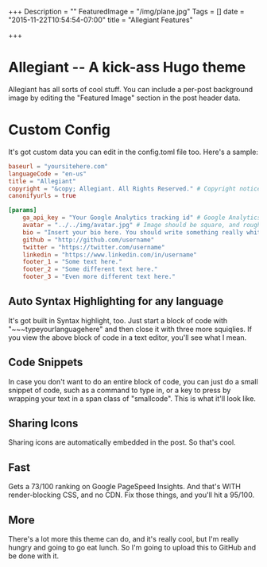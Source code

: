 +++
Description = ""
FeaturedImage = "/img/plane.jpg"
Tags = []
date = "2015-11-22T10:54:54-07:00"
title = "Allegiant Features"

+++

# Allegiant -- A kick-ass Hugo theme
Allegiant has all sorts of cool stuff. You can include a per-post background image by editing the "Featured Image" section in the post header data.

# Custom Config
It's got custom data you can edit in the config.toml file too. Here's a sample:

~~~toml
baseurl = "yoursitehere.com"
languageCode = "en-us"
title = "Allegiant"
copyright = "&copy; Allegiant. All Rights Reserved." # Copyright notice. This will be displayed in the footer.
canonifyurls = true

[params]
    ga_api_key = "Your Google Analytics tracking id" # Google Analytics API key.
    avatar = "../../img/avatar.jpg" # Image should be square, and roughly 150px x 150px
    bio = "Insert your bio here. You should write something really whitty and interesting that nobody is ever going to read or care about. But such is life. I really like the look of having a bio snippet on the blog, though. You may have to adjust some CSS styles depending on how long or short your bio is. I didn't make it super resillient."
    github = "http://github.com/username"
    twitter = "https://twitter.com/username"
    linkedin = "https://www.linkedin.com/in/username"
    footer_1 = "Some text here."
    footer_2 = "Some different text here."
    footer_3 = "Even more different text here."
~~~

## Auto Syntax Highlighting for any language
It's got built in Syntax highlight, too. Just start a block of code with "~~~typeyourlanguagehere" and then close it with three more squiqlies. If you view the above block of code in a text editor, you'll see what I mean.

## Code Snippets
In case you don't want to do an entire block of code, you can just do a small snippet of code, such as a command to type in, or a key to press by wrapping your text in a span class of "smallcode". <span class="smallcode">This is what it'll look like.</span>

## Sharing Icons
Sharing icons are automatically embedded in the post. So that's cool.

## Fast
Gets a 73/100 ranking on Google PageSpeed Insights. And that's WITH render-blocking CSS, and no CDN. Fix those things, and you'll hit a 95/100.

## More
There's a lot more this theme can do, and it's really cool, but I'm really hungry and going to go eat lunch. So I'm going to upload this to GitHub and be done with it.
